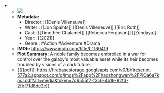 - 
    - ![](https://m.media-amazon.com/images/M/MV5BN2FjNmEyNWMtYzM0ZS00NjIyLTg5YzYtYThlMGVjNzE1OGViXkEyXkFqcGdeQXVyMTkxNjUyNQ@@._V1_SX300.jpg)  
    - **Metadata:**
        - Director:: [[Denis Villeneuve]]
        - Writer:: [[Jon Spaihts]] [[Denis Villeneuve]] [[Eric Roth]]
        - Cast:: [[Timothée Chalamet]] [[Rebecca Ferguson]] [[Zendaya]]
        - Year:: [[2021]]
        - Genre:: #Action #Adventure #Drama
    - **IMDb:** https://www.imdb.com/title/tt1160419
    - **Plot Summary:** A noble family becomes embroiled in a war for control over the galaxy's most valuable asset while its heir becomes troubled by visions of a dark future.
    - {{[[pdf]]: https://firebasestorage.googleapis.com/v0/b/firescript-577a2.appspot.com/o/imgs%2Fapp%2Fhaozhongwen%2FPiOa6a7kmJ.pdf?alt=media&token=7d6555f7-f3c6-4b19-82f3-2fbf71d8de2c}}
